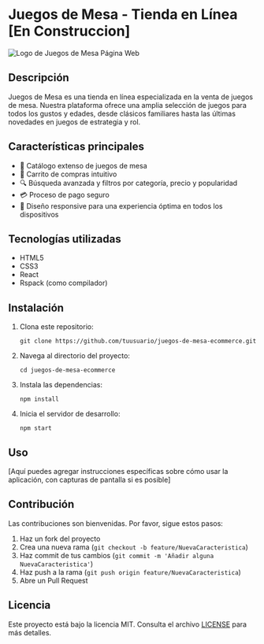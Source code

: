 # Juegos de Mesa - Tienda en Línea [En Construccion]

![Logo de Juegos de Mesa Página Web](https://res.cloudinary.com/dko8avpyk/image/upload/v1726075827/image-2_uvtdm7.webp)

## Descripción

Juegos de Mesa es una tienda en línea especializada en la venta de juegos de mesa. Nuestra plataforma ofrece una amplia selección de juegos para todos los gustos y edades, desde clásicos familiares hasta las últimas novedades en juegos de estrategia y rol.

## Características principales

- 🎲 Catálogo extenso de juegos de mesa
- 🛒 Carrito de compras intuitivo
- 🔍 Búsqueda avanzada y filtros por categoría, precio y popularidad
- 💳 Proceso de pago seguro
- 📱 Diseño responsive para una experiencia óptima en todos los dispositivos

## Tecnologías utilizadas

- HTML5
- CSS3
- React
- Rspack (como compilador)

## Instalación

1. Clona este repositorio:
   ```
   git clone https://github.com/tuusuario/juegos-de-mesa-ecommerce.git
   ```
2. Navega al directorio del proyecto:
   ```
   cd juegos-de-mesa-ecommerce
   ```
3. Instala las dependencias:
   ```
   npm install
   ```
4. Inicia el servidor de desarrollo:
   ```
   npm start
   ```

## Uso

[Aquí puedes agregar instrucciones específicas sobre cómo usar la aplicación, con capturas de pantalla si es posible]

## Contribución

Las contribuciones son bienvenidas. Por favor, sigue estos pasos:

1. Haz un fork del proyecto
2. Crea una nueva rama (`git checkout -b feature/NuevaCaracteristica`)
3. Haz commit de tus cambios (`git commit -m 'Añadir alguna NuevaCaracteristica'`)
4. Haz push a la rama (`git push origin feature/NuevaCaracteristica`)
5. Abre un Pull Request

## Licencia

Este proyecto está bajo la licencia MIT. Consulta el archivo [LICENSE](LICENSE) para más detalles.